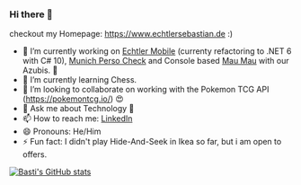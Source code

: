 ### Hi there 👋

checkout my Homepage: https://www.echtlersebastian.de :)

- 🔭 I’m currently working on [Echtler Mobile](https://github.com/echtlersebastian/EchtlerMobile) (currenty refactoring to .NET 6 with C# 10), [Munich Perso Check](https://github.com/echtlersebastian/MunichPersoChecker) and Console based [Mau Mau](https://github.com/echtlersebastian/MauMau) with our Azubis. 🥰
- 🌱 I’m currently learning Chess.
- 👯 I’m looking to collaborate on working with the Pokemon TCG API (https://pokemontcg.io/) 😍
- 💬 Ask me about Technology 🤩
- 📫 How to reach me: [LinkedIn](https://www.linkedin.com/in/sebastian-echtler-293889154/)
- 😄 Pronouns: He/Him
- ⚡ Fun fact: I didn't play Hide-And-Seek in Ikea so far, but i am open to offers.

[![Basti's GitHub stats](https://github-readme-stats.vercel.app/api?username=echtlersebastian&theme=tokyonight)](https://github.com/anuraghazra/github-readme-stats)

